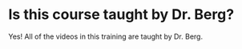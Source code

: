 # Is this course taught by Dr. Berg?

Yes! All of the videos in this training are taught by Dr. Berg.